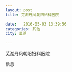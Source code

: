 ```yaml
--- 
layout: post 
title: 芜湖丹凤朝阳妇科医院

date:   2016-05-03 13:39:56 
categories: 其他  
city: 巢湖
  
--- 
```

   
芜湖丹凤朝阳妇科医院

信息

